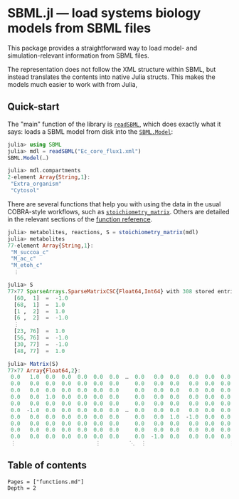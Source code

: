 
# SBML.jl — load systems biology models from SBML files

This package provides a straightforward way to load model- and
simulation-relevant information from SBML files.

The representation does not follow the XML structure within SBML, but instead
translates the contents into native Julia structs. This makes the models much
easier to work with from Julia,

## Quick-start

The "main" function of the library is [`readSBML`](@ref), which does exactly
what it says: loads a SBML model from disk into the [`SBML.Model`](@ref):

```julia
julia> using SBML
julia> mdl = readSBML("Ec_core_flux1.xml")
SBML.Model(…)

julia> mdl.compartments
2-element Array{String,1}:
 "Extra_organism"
 "Cytosol"
```

There are several functions that help you with using the data in the usual
COBRA-style workflows, such as [`stoichiometry_matrix`](@ref). Others are
detailed in the relevant sections of the [function reference](functions.md).

```julia
julia> metabolites, reactions, S = stoichiometry_matrix(mdl)
julia> metabolites
77-element Array{String,1}:
 "M_succoa_c"
 "M_ac_c"
 "M_etoh_c"
  ⋮

julia> S
77×77 SparseArrays.SparseMatrixCSC{Float64,Int64} with 308 stored entries:
  [60,  1]  =  -1.0
  [68,  1]  =  1.0
  [1 ,  2]  =  1.0
  [6 ,  2]  =  -1.0
  ⋮
  [23, 76]  =  1.0
  [56, 76]  =  -1.0
  [30, 77]  =  -1.0
  [48, 77]  =  1.0

julia> Matrix(S)
77×77 Array{Float64,2}:
 0.0   1.0  0.0  0.0  0.0  0.0  0.0  …  0.0   0.0  0.0   0.0  0.0  0.0  0.0
 0.0   0.0  0.0  0.0  0.0  0.0  0.0     0.0   0.0  0.0   0.0  0.0  0.0  0.0
 0.0   0.0  0.0  0.0  0.0  0.0  0.0     0.0   0.0  0.0   0.0  0.0  0.0  0.0
 0.0   0.0  1.0  0.0  0.0  0.0  0.0     0.0   0.0  0.0   0.0  0.0  0.0  0.0
 0.0   0.0  0.0  0.0  0.0  0.0  0.0     0.0   0.0  0.0   0.0  0.0  0.0  0.0
 0.0  -1.0  0.0  0.0  0.0  0.0  0.0  …  0.0   0.0  0.0   0.0  0.0  0.0  0.0
 0.0   0.0  0.0  0.0  0.0  0.0  0.0     0.0   0.0  1.0  -1.0  0.0  0.0  0.0
 0.0   0.0  0.0  0.0  0.0  0.0  0.0     0.0   0.0  0.0   0.0  0.0  0.0  0.0
 0.0   0.0  0.0  0.0  0.0  0.0  0.0     0.0   0.0  0.0   0.0  0.0  0.0  0.0
 0.0   0.0  0.0  0.0  0.0  0.0  0.0     0.0  -1.0  0.0   0.0  0.0  0.0  0.0
 ⋮                         ⋮         ⋱  ⋮                          ⋮    
```

## Table of contents

```@contents
Pages = ["functions.md"]
Depth = 2
```
